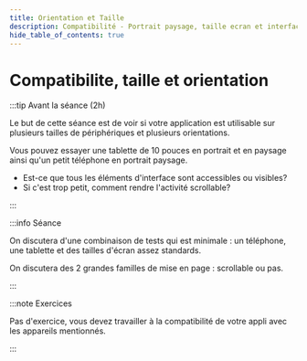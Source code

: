 ```yaml
---
title: Orientation et Taille
description: Compatibilité - Portrait paysage, taille ecran et interface scrollable
hide_table_of_contents: true
---
```


# Compatibilite, taille et orientation

<Row>

<Column>

:::tip Avant la séance (2h)

Le but de cette séance est de voir si votre application est utilisable sur plusieurs tailles de périphériques et plusieurs orientations.

Vous pouvez essayer une tablette de 10 pouces en portrait et en paysage ainsi qu'un petit téléphone en portrait paysage.

- Est-ce que tous les éléments d'interface sont accessibles ou visibles?
- Si c'est trop petit, comment rendre l'activité scrollable?

:::

</Column>

<Column>

:::info Séance

On discutera d'une combinaison de tests qui est minimale : un téléphone, une tablette et des tailles d'écran assez standards.

On discutera des 2 grandes familles de mise en page : scrollable ou pas.

:::

</Column>

</Row>

:::note Exercices

Pas d'exercice, vous devez travailler à la compatibilité de votre appli avec les appareils mentionnés.

:::
